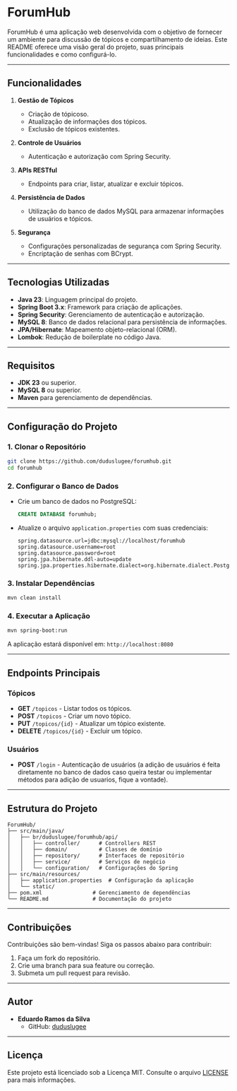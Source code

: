 # ForumHub

ForumHub é uma aplicação web desenvolvida com o objetivo de fornecer um ambiente para discussão de tópicos e compartilhamento de ideias. Este README oferece uma visão geral do projeto, suas principais funcionalidades e como configurá-lo.

---

## Funcionalidades

1. **Gestão de Tópicos**
   - Criação de tópicoso.
   - Atualização de informações dos tópicos.
   - Exclusão de tópicos existentes.

2. **Controle de Usuários**
   - Autenticação e autorização com Spring Security.

3. **APIs RESTful**
   - Endpoints para criar, listar, atualizar e excluir tópicos.

4. **Persistência de Dados**
   - Utilização do banco de dados MySQL para armazenar informações de usuários e tópicos.

5. **Segurança**
   - Configurações personalizadas de segurança com Spring Security.
   - Encriptação de senhas com BCrypt.

---

## Tecnologias Utilizadas

- **Java 23**: Linguagem principal do projeto.
- **Spring Boot 3.x**: Framework para criação de aplicações.
- **Spring Security**: Gerenciamento de autenticação e autorização.
- **MySQL 8**: Banco de dados relacional para persistência de informações.
- **JPA/Hibernate**: Mapeamento objeto-relacional (ORM).
- **Lombok**: Redução de boilerplate no código Java.

---

## Requisitos

- **JDK 23** ou superior.
- **MySQL 8** ou superior.
- **Maven** para gerenciamento de dependências.

---

## Configuração do Projeto

### 1. Clonar o Repositório
```bash
git clone https://github.com/duduslugee/forumhub.git
cd forumhub
```

### 2. Configurar o Banco de Dados
- Crie um banco de dados no PostgreSQL:
  ```sql
  CREATE DATABASE forumhub;
  ```
- Atualize o arquivo `application.properties` com suas credenciais:
  ```properties
  spring.datasource.url=jdbc:mysql://localhost/forumhub
  spring.datasource.username=root
  spring.datasource.password=root
  spring.jpa.hibernate.ddl-auto=update
  spring.jpa.properties.hibernate.dialect=org.hibernate.dialect.PostgreSQLDialect
  ```

### 3. Instalar Dependências
```bash
mvn clean install
```

### 4. Executar a Aplicação
```bash
mvn spring-boot:run
```

A aplicação estará disponível em: `http://localhost:8080`

---

## Endpoints Principais

### Tópicos
- **GET** `/topicos` - Listar todos os tópicos.
- **POST** `/topicos` - Criar um novo tópico.
- **PUT** `/topicos/{id}` - Atualizar um tópico existente.
- **DELETE** `/topicos/{id}` - Excluir um tópico.

### Usuários
- **POST** `/login` - Autenticação de usuários (a adição de usuários é feita diretamente no banco de dados caso queira testar ou implementar métodos para adição de usuarios, fique a vontade).


---

## Estrutura do Projeto

```
ForumHub/
├── src/main/java/
│   ├── br/duduslugee/forumhub/api/
│   │   ├── controller/      # Controllers REST
│   │   ├── domain/          # Classes de domínio
│   │   ├── repository/      # Interfaces de repositório
│   │   ├── service/         # Serviços de negócio
│   │   └── configuration/   # Configurações do Spring
├── src/main/resources/
│   ├── application.properties  # Configuração da aplicação
│   └── static/                 
├── pom.xml                # Gerenciamento de dependências
└── README.md              # Documentação do projeto
```

---

## Contribuições
Contribuições são bem-vindas! Siga os passos abaixo para contribuir:

1. Faça um fork do repositório.
2. Crie uma branch para sua feature ou correção.
3. Submeta um pull request para revisão.

---

## Autor

- **Eduardo Ramos da Silva**
  - GitHub: [duduslugee](https://github.com/duduslugee)

---

## Licença

Este projeto está licenciado sob a Licença MIT. Consulte o arquivo [LICENSE](LICENSE) para mais informações.

